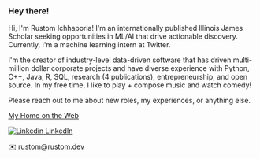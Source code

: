### Hey there!

<!--
**rustom-ichhaporia/rustom-ichhaporia** is a ✨ _special_ ✨ repository because its `README.md` (this file) appears on your GitHub profile.
- 🔭 I’m currently working on ...
- 🌱 I’m currently learning ...
- 👯 I’m looking to collaborate on ...
- 🤔 I’m looking for help with ...
- 💬 Ask me about ...
- 📫 How to reach me: ...
- 😄 Pronouns: ...
- ⚡ Fun fact: ...
-->
Hi, I'm Rustom Ichhaporia! I'm an internationally published Illinois James Scholar seeking opportunities in ML/AI that drive actionable discovery. Currently, I'm a machine learning intern at Twitter. 

I'm the creator of industry-level data-driven software that has driven multi-million dollar corporate projects and have diverse experience with Python, C++, Java, R, SQL, research (4 publications), entrepreneurship, and open source. In my free time, I like to play + compose music and watch comedy! 

Please reach out to me about new roles, my experiences, or anything else.

[My Home on the Web](https://rustom.dev)

[![Linkedin](https://i.stack.imgur.com/gVE0j.png) LinkedIn](https://www.linkedin.com/in/rustom-ichhaporia/)

✉️ <rustom@rustom.dev>
